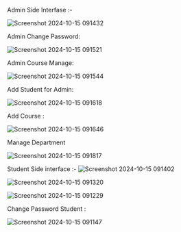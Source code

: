 
Admin Side Interfase :-

![Screenshot 2024-10-15 091432](https://github.com/user-attachments/assets/03bb5ec7-24fe-4e9e-97dd-a97e789031c3)

Admin Change Password:

![Screenshot 2024-10-15 091521](https://github.com/user-attachments/assets/9fd344d2-5a02-47f9-9831-b3a83a467087)

Admin Course Manage: 

![Screenshot 2024-10-15 091544](https://github.com/user-attachments/assets/4192c4f0-c96e-494d-a34d-f3e9b2d8e69f)

Add Student for Admin:

![Screenshot 2024-10-15 091618](https://github.com/user-attachments/assets/e467541f-9b99-472f-aa0b-d3a60a189ca4)

Add Course :

![Screenshot 2024-10-15 091646](https://github.com/user-attachments/assets/b8d7e36d-fc87-4cd2-a1a4-a82e08c77fda)

Manage Department 

![Screenshot 2024-10-15 091817](https://github.com/user-attachments/assets/299a72ff-02a7-43f7-857c-160e11aeb5c1)

Student Side interface :-
![Screenshot 2024-10-15 091402](https://github.com/user-attachments/assets/84b6d407-7fce-4069-a80b-621ea74d6312)

![Screenshot 2024-10-15 091320](https://github.com/user-attachments/assets/aeda11e7-7328-4fe2-b57c-d51c1a938a06)

![Screenshot 2024-10-15 091229](https://github.com/user-attachments/assets/35c6d793-0b56-4843-adaf-ad5f048431c9)

Change Password Student :

![Screenshot 2024-10-15 091147](https://github.com/user-attachments/assets/a81ae633-8c7d-4d88-a6cd-f6ab374e6a3d)

